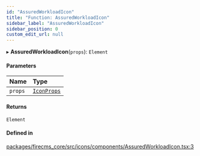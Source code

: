 ```yaml
---
id: "AssuredWorkloadIcon"
title: "Function: AssuredWorkloadIcon"
sidebar_label: "AssuredWorkloadIcon"
sidebar_position: 0
custom_edit_url: null
---
```


▸ **AssuredWorkloadIcon**(`props`): `Element`

#### Parameters

| Name | Type |
| :------ | :------ |
| `props` | [`IconProps`](../types/IconProps.md) |

#### Returns

`Element`

#### Defined in

[packages/firecms_core/src/icons/components/AssuredWorkloadIcon.tsx:3](https://github.com/FireCMSco/firecms/blob/d45f3739/packages/firecms_core/src/icons/components/AssuredWorkloadIcon.tsx#L3)
